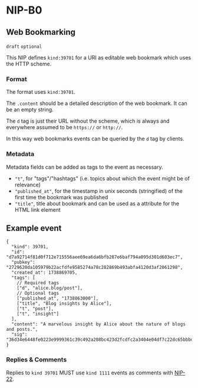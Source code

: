 NIP-B0
======

Web Bookmarking
---------------

`draft` `optional`

This NIP defines `kind:39701` for a URI as editable web bookmark which uses the HTTP scheme.

### Format

The format uses `kind:39701`.

The `.content` should be a detailed description of the web bookmark. It can be an empty string.

The `d` tag is just their URL without the scheme, which is always and everywhere assumed to be `https://` or `http://`.

In this way web bookmarks events can be queried by the `d` tag by clients.

### Metadata

Metadata fields can be added as tags to the event as necessary.

* `"t"`, for "tags"/"hashtags" (i.e. topics about which the event might be of relevance)
* `"published_at"`, for the timestamp in unix seconds (stringified) of the first time the bookmark was published
* `"title"`, title about bookmark and can be used as a attribute for the HTML link element

## Example event 

```jsonc
{
  "kind": 39701,
  "id": "d7a92714f81d0f712e715556aee69ea6da6bfb287e6baf794a095d301d603ec7",
  "pubkey": "2729620da105979b22acfdfe9585274a78c282869b493abfa4120d3af2061298",
  "created_at": 1738869705,
  "tags": [
    // Required tags
    ["d", "alice.blog/post"],
    // Optional tags    
    ["published_at", "1738863000"],
    ["title", "Blog insights by Alice"],  
    ["t", "post"],
    ["t", "insight"]
  ],
  "content": "A marvelous insight by Alice about the nature of blogs and posts.",
  "sig": "36d34e6448fe0223e9999361c39c492a208bc423d2fcdfc2a3404e04df7c22dc65bbbd62dbe8a4373c62e4d29aac285b5aa4bb9b4b8053bd6207a8b45fbd0c98"
}
```

### Replies & Comments

Replies to `kind 39701` MUST use `kind 1111` events as comments with [NIP-22](22.md).
